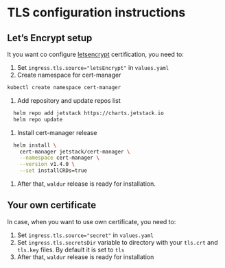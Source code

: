 # TLS configuration instructions

## Let’s Encrypt setup

It you want co configure [letsencrypt](https://letsencrypt.org/)
certification, you need to:

1. Set `ingress.tls.source="letsEncrypt"` in `values.yaml`
1. Create namespace for cert-manager

```bash
kubectl create namespace cert-manager
```

1. Add repository and update repos list

```bash
  helm repo add jetstack https://charts.jetstack.io
  helm repo update
```

1. Install cert-manager release

```bash
  helm install \
    cert-manager jetstack/cert-manager \
    --namespace cert-manager \
    --version v1.4.0 \
    --set installCRDs=true
```

1. After that, `waldur` release is ready for installation.

## Your own certificate

In case, when you want to use own certificate, you need to:

1. Set `ingress.tls.source="secret"` in `values.yaml`
1. Set `ingress.tls.secretsDir` variable to directory
    with your `tls.crt` and `tls.key` files. By default it is set to `tls`
1. After that, `waldur` release is ready for installation
